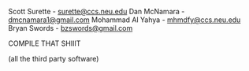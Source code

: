 Scott Surette - surette@ccs.neu.edu
Dan McNamara - dmcnamara1@gmail.com
Mohammad Al Yahya - mhmdfy@ccs.neu.edu
Bryan Swords - bzswords@gmail.com

COMPILE THAT SHIIIT

(all the third party software)
